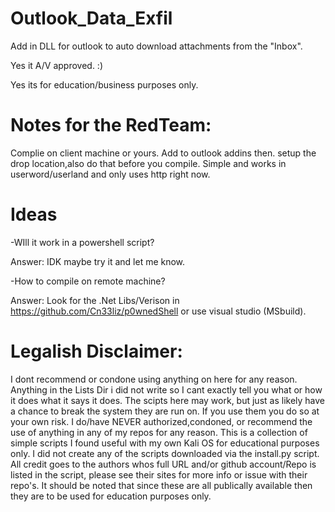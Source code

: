 # Outlook_Data_Exfil

Add in DLL for outlook to auto download attachments from the "Inbox". 

Yes it A/V approved. :)

Yes its for education/business purposes only.

# Notes for the RedTeam:
Complie on client machine or yours. Add to outlook addins then. setup the drop location,also do that before you compile.
Simple and works in userword/userland and only uses http right now.

# Ideas
-WIll it work in a powershell script?

 Answer: IDK maybe try it and let me know.
 
 -How to compile on remote machine?
 
 Answer: Look for the .Net Libs/Verison in https://github.com/Cn33liz/p0wnedShell or use visual studio (MSbuild).

# Legalish Disclaimer:

I dont recommend or condone using anything on here for any reason. Anything in the Lists Dir i did not write so I cant exactly tell you what or how it does what it says it does. The scipts here may work, but just as likely have a chance to break the system they are run on. If you use them you do so at your own risk. I do/have NEVER authorized,condoned, or recommend the use of anything in any of my repos for any reason. This is a collection of simple scripts I found useful with my own Kali OS for educational purposes only. I did not create any of the scripts downloaded via the install.py script. All credit goes to the authors whos full URL and/or github account/Repo is listed in the script, please see their sites for more info or issue with their repo's. It should be noted that since these are all publically available then they are to be used for education purposes only.
